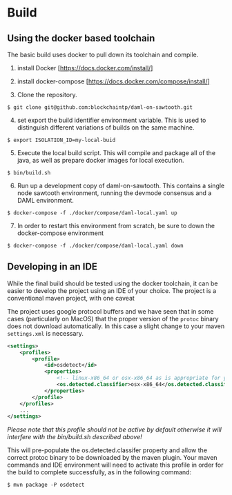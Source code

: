 # Build

## Using the docker based toolchain
The basic build uses docker to pull down its toolchain and compile.
1. install Docker [https://docs.docker.com/install/]
1. install docker-compose [https://docs.docker.com/compose/install/]

1. Clone the repository.

```$ git clone git@github.com:blockchaintp/daml-on-sawtooth.git```

4. set export the build identifier environment variable.  This is used to distinguish different variations of builds on the same machine.

```$ export ISOLATION_ID=my-local-buid```

5. Execute the local build script. This will compile and package all of the java, as well as prepare docker images for local execution.

```$ bin/build.sh```

6. Run up a development copy of daml-on-sawtooth.  This contains a single node sawtooth environment, running the devmode consensus and a DAML environment.

```$ docker-compose -f ./docker/compose/daml-local.yaml up```

7. In order to restart this environment from scratch, be sure to down the docker-compose environment

```$ docker-compose -f ./docker/compose/daml-local.yaml down```


## Developing in an IDE

While the final build should be tested using the docker toolchain, it can be easier to develop the project using an IDE of your choice.  The project is a conventional maven project, with one caveat

The project uses google protocol buffers and we have seen that in some cases (particularly on MacOS) that the proper version of the `protoc` binary does not download automatically. In this case a slight change to your maven `settings.xml` is necessary.

```xml
<settings>
    <profiles>
        <profile>
            <id>osdetect</id>
            <properties>
                <!-- linux-x86_64 or osx-x86_64 as is appropriate for your platform -->
                <os.detected.classifier>osx-x86_64</os.detected.classifier>
            </properties>
        </profile>
    </profiles>
    ...
</settings>
```
_Please note that this profile should not be active by default otherwise it will interfere with the bin/build.sh described above!_

This will pre-populate the os.detected.classifer property and allow the correct protoc binary to be downloaded by the maven plugin.  Your maven commands and IDE environment will need to activate this profile in order for the build to complete successfully, as in the following command:

```$ mvn package -P osdetect ```

